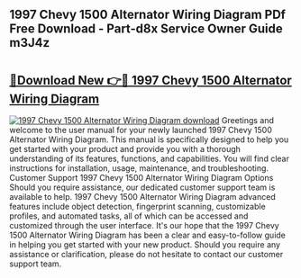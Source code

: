 ## 1997 Chevy 1500 Alternator Wiring Diagram PDf Free Download - Part-d8x Service Owner Guide m3J4z

# <h2><a href="http://dfn7n5y.blite.top/?on=1997+Chevy+1500+Alternator+Wiring+Diagram">🔗Download New 👉🔴 1997 Chevy 1500 Alternator Wiring Diagram</a></h2>

[![1997 Chevy 1500 Alternator Wiring Diagram download](https://i.imgur.com/lujVjoI.png)](http://dfn7n5y.blite.top/?on=1997+Chevy+1500+Alternator+Wiring+Diagram)
Greetings and welcome to the user manual for your newly launched 1997 Chevy 1500 Alternator Wiring Diagram. This manual is specifically designed to help you get started with your product and provide you with a thorough understanding of its features, functions, and capabilities. You will find clear instructions for installation, usage, maintenance, and troubleshooting. Customer Support 1997 Chevy 1500 Alternator Wiring Diagram Options Should you require assistance, our dedicated customer support team is available to help. 1997 Chevy 1500 Alternator Wiring Diagram advanced features include object detection, fingerprint scanning, customizable profiles, and automated tasks, all of which can be accessed and customized through the user interface. It's our hope that the 1997 Chevy 1500 Alternator Wiring Diagram has been a clear and easy-to-follow guide in helping you get started with your new product. Should you require any assistance or clarification, please do not hesitate to contact our customer support team.
